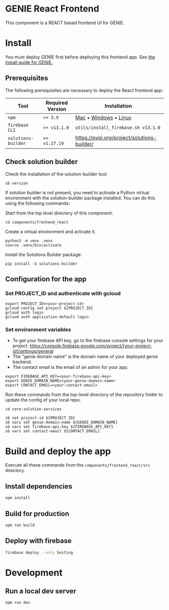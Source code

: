 # GENIE React Frontend
This component is a REACT based frontend UI for GENIE.

# Install

You must deploy GENIE first before deploying this frontend app.  See [the install guide for GENIE.](../../INSTALL.md)

## Prerequisites

The following prerequisites are necessary to deploy the React frontend app:


| Tool                | Required Version | Installation                                                                                                                                                                                        |
|---------------------|------------------|-----------------------------------------------------------------------------------------------------------------------------------------------------------------------------------------------------|
| `npm`               | `>= 3.9`         | [Mac](https://www.python.org/ftp/python/3.9.18/python-3.9.18-macos11.pkg) • [Windows](https://www.python.org/downloads/release/python-3918/) • [Linux](https://docs.python.org/3.9/using/unix.html) |
| `firebase CLI`      | `>= v13.1.0`     | `utils/install_firebase.sh v13.1.0` |
| `solutions-builder` | `>= v1.17.19`    | https://pypi.org/project/solutions-builder/ |

## Check solution builder

Check the installation of the solution-builder tool:
```
sb version
```

If solution builder is not present, you need to activate a Python virtual environment with the solution-builder package installed.  You can do this using the following commands:

Start from the top level directory of this component:
```
cd components/frontend_react
```

Create a virtual environment and activate it.
```
python3 -m venv .venv
source .venv/bin/activate
```

Install the Solutions Builder package:
```
pip install -U solutions-builder
```

## Configuration for the app

### Set PROJECT_ID and authenticate with gcloud
```
export PROJECT_ID=<your-project-id>
gcloud config set project ${PROJECT_ID}
gcloud auth login
gcloud auth application-default login
```

### Set environment variables
- To get your firebase API key, go to the firebase console settings for your project: https://console.firebase.google.com/project/[your-project-id]/settings/general
- The "genie domain name" is the domain name of your deployed genie backend.
- The contact email is the email of an admin for your app.
```
export FIREBASE_API_KEY=<your-firebase-api-key>
export GENIE_DOMAIN_NAME=<your-genie-domain-name>
export CONTACT_EMAIL=<your-contact-email>
```

Run these commands from the top-level directory of the repository folder to update the config of your local repo.
```
cd core-solution-services

sb set project-id ${PROJECT_ID}
sb vars set genie-domain-name ${GENIE_DOMAIN_NAME}
sb vars set firebase-api-key ${FIREBASE_API_KEY}
sb vars set contact-email ${CONTACT_EMAIL}
```

# Build and deploy the app
Execute all these commands from the `components/frontend_react/src` directory.

## Install dependencies

```bash
npm install
```

## Build for production

```bash
npm run build
```

## Deploy with firebase
```bash
firebase deploy --only hosting
```

# Development

## Run a local dev server

```bash
npm run dev
```

